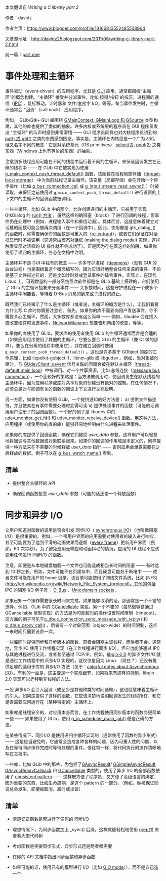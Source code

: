 本文翻译自 *Writing a C library part 2*

作者：davidz

作者主页：https://www.blogger.com/profile/18166813552495508964

文章源地址：http://davidz25.blogspot.com/2011/06/writing-c-library-part-2.html

前一篇：[part one](davidz25.blogspot.com/2011/06/writing-c-library-part-1.html)

# 事件处理和主循环

事件驱动（event-driven）的应用程序，尤其是 [GUI](https://en.wikipedia.org/wiki/Graphical_user_interface) 应用，通常都围绕“主循环”的概念构建。“主循环” 接受并分派事件，比如 按键/按钮 的按压，进程间的通信（[IPC](https://en.wikipedia.org/wiki/Inter-process_communication)），鼠标移动，计时器和 文件/套接字 I/O，等等。每当事件发生时，主循环通常会 “回调”（call back） 应用程序。

 例如， GLib/Gtk+ GUI 库围绕 [GMainContext, GMainLoop 和 GSource](https://developer.gnome.org/glib/unstable/glib-The-Main-Event-Loop.html#glib-The-Main-Event-Loop.description) 类型构建，其他的库也提供了类似的抽象。许多内核或系统层的程序员在 GUI 程序员发出 "主循环" 的叫声时感到非常滑稽 —— GUI 程序员同样也对内核程序员讲到的 [put() 或 get()](https://www.win.tue.nl/~aeb/linux/lk/lk-13.html#ss13.2) 之类的东西感到困惑。事实是，主循环在内核层是一个广为人知，但又名字不同的概念：它是对系统基元（OS primitives） [select(2)](https://www.man7.org/linux/man-pages/man2/select.2.html), [pool(2)](https://www.man7.org/linux/man-pages/man2/poll.2.html) 之类东西（[Windows](https://en.wikipedia.org/wiki/Windows_API) 上也有等价的东西）的抽象。

注意到多线程应用可能在不同的线程中运行着不同的主循环，来保证回调发生在正确的线程中 —— 在 GLib 中它被实现为使用 [g\_main\_context\_push\_thread\_default()](https://developer.gnome.org/glib/unstable/glib-The-Main-Event-Loop.html#g-main-context-push-thread-default) 函数，该函数在线程局部存储（[thread-local storage](https://en.wikipedia.org/wiki/Thread-local_storage)） 中为当前线程记录主循环。该变量（局部存储）会在开始一个异步操作（比如 [g\_bus\_connection\_call](https://developer.gnome.org/gio/unstable/GDBusConnection.html#g-dbus-connection-call) 或 [g\_input\_stream\_read\_async()](https://developer.gnome.org/gio/unstable/GInputStream.html#g-input-stream-read-async) ）时被读取，来保证之前使用过 `g_main_context_push_thread_default()` 进行设置的上下文中的主循环的回调函数被调用。

一些主循环，比如 GLib 中的那个，允许创建递归的主循环，它被用于实现 GtkDialog 的 [run() 方法](http://developer.gnome.org/gtk3/unstable/GtkDialog.html#gtk-dialog-run) 。虽然这样的确阻塞（block）了进行回调的线程，但事件仍在处理中（例如，进程输入事件和重绘动画）。具体而言，这就意味着建立对话框的函数可能会被再次调用（在一个回调中）。因此，使用像是 gtk\_dialog\_() 的函数时，你需要确保你的函数是可重入的（[re-entrant](https://en.wikipedia.org/wiki/Reentrancy_(computing))），或者它们保证在对话框显示时不被调用（这通常由模态对话框 (making the dialog [modal](https://en.wikipedia.org/wiki/Modal_window)) 实现，这样触发显示对话框的 UI 操作就不会成功了）。正是因为存在着这样的陷阱，如果你使用了递归的主循环，务必在文档中注明。

主循环并不是 GUI 中独有的概念 —— 许多守护进程（[daemons](https://en.wikipedia.org/wiki/Daemon_(computing))）（没有 GUI 的后台进程）也是围绕着这个概念编写的，因为它很好地整合任何来源的事件，不论是基于文件描述符的，还是比如计时器或登录事件的综合事件。实际上，在现代 Linux 上，可观数量的一部分系统层次软件都是在 GLib 基础上搭建的，它们使用了 GLib 的主循环抽象来分派事件 —— 大多数时间，这些守护进程在一个或多个主循环中闲置着，等待着 D-Bus 消息的到来或子进程的终止。

既然我们已经揭示了什么是主循环（或者说，主循环的概念是什么），让我们看看为什么写 C 库时你需要注意它。首先，如果你的库不需要向用户发送事件，你不需要关心主循环。然而，大多数库都没有这么简单 —— 例如，libudev 会在插入或改变硬件时发送事件，[NetworkManager](https://wiki.gnome.org/action/show/Projects/NetworkManager?action=show&redirect=NetworkManager) 想要告知网络的改变，等等。

如果你的库使用了 GLib，要求库的使用者使用 GLib 的主循环通常而言是合适的（如果应用程序使用了其他的主循环，它要么整合 GLib 的主循环（像 Qt 做的那样），要么在分离的线程中使用它），并在建立回调时使用 `g_main_context_push_thread_default()` 。这也是许多基于 GObject 的库的工作原理，比如 libpolkit-gobject-1，libnm-glib 或 libgudev 。例如，当对象被创建时，与 [GUdevClient::uevent](https://mirrors.edge.kernel.org/pub/linux/utils/kernel/hotplug/gudev/GUdevClient.html#GUdevClient-uevent) 信号关联的回调会被在默认主循环（[thread-default main loop](https://developer.gnome.org/glib/unstable/glib-The-Main-Event-Loop.html#g-main-context-push-thread-default)）中被调用。对一个共享资源，比如 总线连接（[message bus connection](https://developer.gnome.org/gio/unstable/GDBusConnection.html#g-bus-get-sync)），一个比较好的策略是：当方法被调用时，使回调发生在默认线程的主循环中，因为应用程序或库对共享对象的创建没有绝对的控制。在任何情况下，必须总是对与回调有关的函数的回调上下文进行文档说明。

另一方面，如果你没有使用 GLib，一个提供通知的好方法是： a) 提供文件描述符，并且使其在有事件需要处理时变得可读 b) 提供处理事件的函数（可能的话调用用户注册了的回调函数）。一个好的例子是 libudev 中的 [udev\_monitor\_get\_fd()](https://mirrors.edge.kernel.org/pub/linux/utils/kernel/hotplug/libudev/libudev-udev-monitor.html#udev-monitor-get-fd) 和 [udev\_monitor\_receive\_device()](https://mirrors.edge.kernel.org/pub/linux/utils/kernel/hotplug/libudev/libudev-udev-monitor.html#udev-monitor-receive-device) 函数。用这种方法，应用程序（或使用你的库的库）能够轻易地控制由什么进程来处理事件。

如果你的库提供了回调函数，确保它们接受 *user\_data* 参数，这样用户可以轻易地将回调与其他数据或对象联系起来。如果你的回调的作用域是未定义的，同样提供一种方法来在不需要的时候释放 *user_data* 指针 —— 否则应用会泄露需要在之后释放的数据。例子可以在 [g\_bus\_watch\_name()](http://developer.gnome.org/gio/unstable/gio-Watching-Bus-Names.html#g-bus-watch-name) 看到。

## 清单

- 提供整合主循环的 API

- 确保回调函数接受 *user\_data* 参数（可能的话还带一个释放函数）

# 同步和异步 I/O

让用户知道对函数的调用是否会引发 同步I/O（ [synchronous I/O](http://en.wikipedia.org/wiki/Asynchronous_I/O)）（也叫做阻塞 I/O）是很重要的。例如，一个带用户界面的应用需要对使用者的输入进行响应，甚至可能要为了达到平滑的动画效果而逐帧（[every frame](http://en.wikipedia.org/wiki/Vertical_blanking_interval)）更新用户界面（例如，60 次每秒）。为了避免应用无响应和动画抖动的情况，应用的 UI 线程不应该调用任何进行 同步I/O 的函数。

注意，即便是从本地磁盘加载一个文件也可能造成相当长时间的阻塞 —— 有时达到 10 秒之长。例如，文件可能不在页缓存中，而且硬盘可能处于断电中 —— 或者文件可能在用户的 home 目录，该目录可能使用了网络文件系统，比如 [NFS](http://en.wikipedia.org/wiki/Network_File_System_(protocol)。其他的包括 IPC 的阻塞 I/O 例子有； [D-Bus](http://en.wikipedia.org/wiki/D-Bus) ，[Unix domain sockets](http://en.wikipedia.org/wiki/Unix_domain_socket) 。

如果已知一个操作需要很长时间来完成，如果能够取消的话，那通常是一个不错的选择。例如，GLib 中的 [GCancellable](http://developer.gnome.org/gio/unstable/GCancellable.html#GCancellable.description) 类型。另一个不错的（虽然很容易通过 GCancellable 类型实现）的方法是为可能超时的操作设置时间限制（timeout）。这方面的例子可见于[g_dbus_connection_send_message_with_reply()](http://developer.gnome.org/gio/unstable/GDBusConnection.html#g-dbus-connection-send-message-with-reply) 和 [g_dbus_proxy_call()](http://developer.gnome.org/gio/unstable/GDBusProxy.html#g-dbus-proxy-call) ，后者有一个对象范围（object-wide）的时间限制，这样一来时间只需要设置一次。

一些库同时提供同步和异步版本的函数，前者会阻塞主调线程，而后者不会。通常地，异步I/O 使用工作线程实现（在工作线程进行同步 I/O），但它也能够通过 IPC 与其他进程进行交流，或者甚至通过 TCP/IP。例如，[libgio-2.0](http://developer.gnome.org/gio/unstable/) 的异步文件I/O 就是通过工作线程中的 同步I/O 实现的，这仅仅是因为 Linux （现在？）还没有提供足够的适用于库的 异步I/O 方法（见于：[colorful notes about Asynchronous I/O](http://davmac.org/davpage/linux/async-io.html)）。有利的一面是，这主要是一个实现细节，如果将来有这样的机制，libgio-2.0 实现可以迁移到非线程的方法。

一般 异步I/O 会引入回调（或至少是其他种类的时间通知），这也就意味着主循环的引入。如果库提供了这样的函数，它应该清楚地说明回调发生的线程所在，和它是否需要应用运行在（某种特定的）主循环上。

如果库是线程安全的，对应用本身而言，在工作线程使用同步版本的函数会更简单一些 —— 如果使用了 GLib，使用 [g_io_scheduler_push_job()](http://developer.gnome.org/gio/unstable/gio-GIOScheduler.html#g-io-scheduler-push-job) 便是正确的方法。

在某些情况下，同步I/O 是使用递归主循环实现的（通常使用了函数的异步形式）—— 这是应当避免的，它通常会造成各种各样的问题，因为可重入性的问题，以及在等待同步操作完成时等待处理的事件。像往常一样，将代码执行的操作清晰地写在文档中。

一些库，比如 GLib 中的那些，为包括了[GAsyncResult](http://developer.gnome.org/gio/unstable/GAsyncResult.html)/ [GSimpleAsyncResult](http://developer.gnome.org/gio/unstable/GSimpleAsyncResult.html), [GAsyncReadyCallback](http://developer.gnome.org/gio/unstable/GAsyncResult.html#GAsyncReadyCallback) 和 [GCancellable](http://developer.gnome.org/gio/unstable/GCancellable.html) 类型的，使用了异步 I/O 的全部函数使用了 [consistent pattern](http://developer.gnome.org/gio/unstable/GSimpleAsyncResult.html#GSimpleAsyncResult.description) —— 这样既方便了程序员，又方便了高级语言的绑定，因为重要的东西，比如生命周期，是这个 pattern 的一部分。（例如，你被保证回调总会发生，即便被取消，超时或出错）

## 清单

- 清楚记录函数是否进行了任何的 同步I/O

- 理想情况下，为同步函数加上 \_sync() 后缀，这样就能轻松地使用 [grep(1)](https://www.gnu.org/software/grep/manual/grep.html) 来查看大型代码树

- 考虑函数是需要同步形式，异步形式还是两者都需要

- 在你的 API 文档中指出同步函数和异步函数

- 如果可能的话，使用已有的模型进行 I/O（比如 [GIO model](http://developer.gnome.org/gio/unstable/GSimpleAsyncResult.html#GSimpleAsyncResult.description) ），而不是自己造一个
